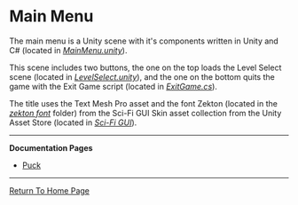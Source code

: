 # Main Menu

The main menu is a Unity scene with it's components written in Unity and C# (located in [_MainMenu.unity_](https://github.com/NoahRobichaux/Robichaux_Breakout/blob/master/Assets/Scenes/MainMenu.unity)). 

This scene includes two buttons, the one on the top loads the Level Select scene (located in [_LevelSelect.unity_](https://github.com/NoahRobichaux/Robichaux_Breakout/blob/master/Assets/Scenes/LevelSelect.unity)), and the one on the bottom quits the game with the Exit Game script (located in [_ExitGame.cs_](https://github.com/NoahRobichaux/Robichaux_Breakout/blob/master/Assets/Scripts/ExitGame.cs)). 

The title uses the Text Mesh Pro asset and the font Zekton (located in the [_zekton font_](https://github.com/NoahRobichaux/Robichaux_Breakout/tree/master/Assets/Sci-Fi%20UI/_SciFi_GUISkin_/Skin_Assets/font) folder) from the Sci-Fi GUI Skin asset collection from the Unity Asset Store (located in [_Sci-Fi GUI_](https://github.com/NoahRobichaux/Robichaux_Breakout/tree/master/Assets/Sci-Fi%20UI)).

***

 **Documentation Pages**
- [Puck](https://noahrobichaux.github.io/Robichaux_Breakout/docs/puck)

***

[Return To Home Page](https://noahrobichaux.github.io/Robichaux_Breakout/)
